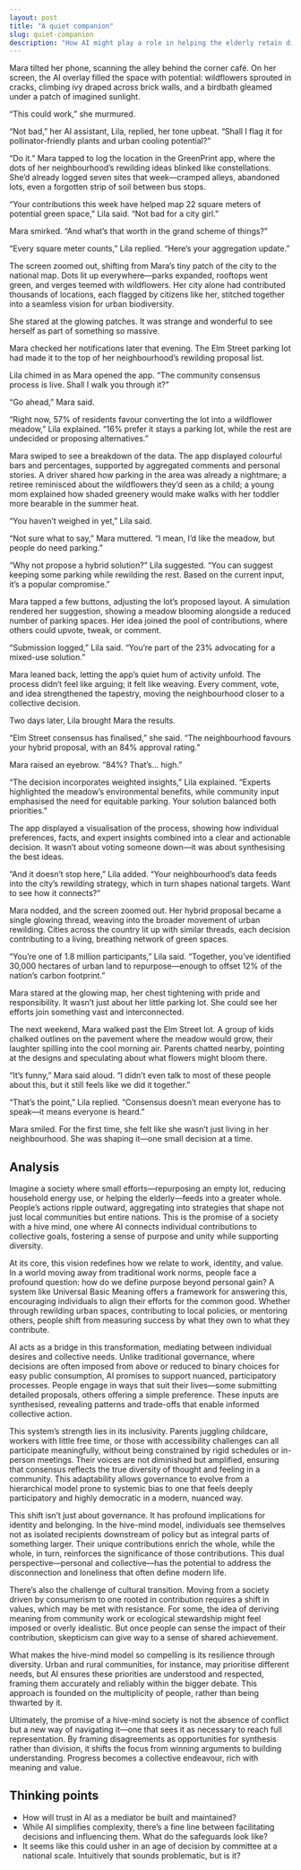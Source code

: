 ```yaml
---
layout: post
title: "A quiet companion"
slug: quiet-companion
description: "How AI might play a role in helping the elderly retain dignity and independence."
---
```


Mara tilted her phone, scanning the alley behind the corner café. On her screen, the AI overlay filled the space with potential: wildflowers sprouted in cracks, climbing ivy draped across brick walls, and a birdbath gleamed under a patch of imagined sunlight.

“This could work,” she murmured.

“Not bad,” her AI assistant, Lila, replied, her tone upbeat. “Shall I flag it for pollinator-friendly plants and urban cooling potential?”

“Do it.” Mara tapped to log the location in the GreenPrint app, where the dots of her neighbourhood’s rewilding ideas blinked like constellations. She’d already logged seven sites that week—cramped alleys, abandoned lots, even a forgotten strip of soil between bus stops.

“Your contributions this week have helped map 22 square meters of potential green space,” Lila said. “Not bad for a city girl.”

Mara smirked. “And what’s that worth in the grand scheme of things?”

“Every square meter counts,” Lila replied. “Here’s your aggregation update.”

The screen zoomed out, shifting from Mara’s tiny patch of the city to the national map. Dots lit up everywhere—parks expanded, rooftops went green, and verges teemed with wildflowers. Her city alone had contributed thousands of locations, each flagged by citizens like her, stitched together into a seamless vision for urban biodiversity.

She stared at the glowing patches. It was strange and wonderful to see herself as part of something so massive.

Mara checked her notifications later that evening. The Elm Street parking lot had made it to the top of her neighbourhood’s rewilding proposal list.

Lila chimed in as Mara opened the app. “The community consensus process is live. Shall I walk you through it?”

“Go ahead,” Mara said.

“Right now, 57% of residents favour converting the lot into a wildflower meadow,” Lila explained. “16% prefer it stays a parking lot, while the rest are undecided or proposing alternatives.”

Mara swiped to see a breakdown of the data. The app displayed colourful bars and percentages, supported by aggregated comments and personal stories. A driver shared how parking in the area was already a nightmare; a retiree reminisced about the wildflowers they’d seen as a child; a young mom explained how shaded greenery would make walks with her toddler more bearable in the summer heat.

“You haven’t weighed in yet,” Lila said.

“Not sure what to say,” Mara muttered. “I mean, I’d like the meadow, but people do need parking.”

“Why not propose a hybrid solution?” Lila suggested. “You can suggest keeping some parking while rewilding the rest. Based on the current input, it’s a popular compromise.”

Mara tapped a few buttons, adjusting the lot’s proposed layout. A simulation rendered her suggestion, showing a meadow blooming alongside a reduced number of parking spaces. Her idea joined the pool of contributions, where others could upvote, tweak, or comment.

“Submission logged,” Lila said. “You’re part of the 23% advocating for a mixed-use solution.”

Mara leaned back, letting the app’s quiet hum of activity unfold. The process didn’t feel like arguing; it felt like weaving. Every comment, vote, and idea strengthened the tapestry, moving the neighbourhood closer to a collective decision.

Two days later, Lila brought Mara the results.

“Elm Street consensus has finalised,” she said. “The neighbourhood favours your hybrid proposal, with an 84% approval rating.”

Mara raised an eyebrow. “84%? That’s… high.”

“The decision incorporates weighted insights,” Lila explained. “Experts highlighted the meadow’s environmental benefits, while community input emphasised the need for equitable parking. Your solution balanced both priorities.”

The app displayed a visualisation of the process, showing how individual preferences, facts, and expert insights combined into a clear and actionable decision. It wasn’t about voting someone down—it was about synthesising the best ideas.

“And it doesn’t stop here,” Lila added. “Your neighbourhood’s data feeds into the city’s rewilding strategy, which in turn shapes national targets. Want to see how it connects?”

Mara nodded, and the screen zoomed out. Her hybrid proposal became a single glowing thread, weaving into the broader movement of urban rewilding. Cities across the country lit up with similar threads, each decision contributing to a living, breathing network of green spaces.

“You’re one of 1.8 million participants,” Lila said. “Together, you’ve identified 30,000 hectares of urban land to repurpose—enough to offset 12% of the nation’s carbon footprint.”

Mara stared at the glowing map, her chest tightening with pride and responsibility. It wasn’t just about her little parking lot. She could see her efforts join something vast and interconnected.

The next weekend, Mara walked past the Elm Street lot. A group of kids chalked outlines on the pavement where the meadow would grow, their laughter spilling into the cool morning air. Parents chatted nearby, pointing at the designs and speculating about what flowers might bloom there.

“It’s funny,” Mara said aloud. “I didn’t even talk to most of these people about this, but it still feels like we did it together.”

“That’s the point,” Lila replied. “Consensus doesn’t mean everyone has to speak—it means everyone is heard.”

Mara smiled. For the first time, she felt like she wasn’t just living in her neighbourhood. She was shaping it—one small decision at a time.

## Analysis

Imagine a society where small efforts—repurposing an empty lot, reducing household energy use, or helping the elderly—feeds into a greater whole. People’s actions ripple outward, aggregating into strategies that shape not just local communities but entire nations. This is the promise of a society with a hive mind, one where AI connects individual contributions to collective goals, fostering a sense of purpose and unity while supporting diversity.

At its core, this vision redefines how we relate to work, identity, and value. In a world moving away from traditional work norms, people face a profound question: how do we define purpose beyond personal gain? A system like Universal Basic Meaning offers a framework for answering this, encouraging individuals to align their efforts for the common good. Whether through rewilding urban spaces, contributing to local policies, or mentoring others, people shift from measuring success by what they own to what they contribute.

AI acts as a bridge in this transformation, mediating between individual desires and collective needs. Unlike traditional governance, where decisions are often imposed from above or reduced to binary choices for easy public consumption, AI promises to support nuanced, participatory processes. People engage in ways that suit their lives—some submitting detailed proposals, others offering a simple preference. These inputs are synthesised, revealing patterns and trade-offs that enable informed collective action.

This system’s strength lies in its inclusivity. Parents juggling childcare, workers with little free time, or those with accessibility challenges can all participate meaningfully, without being constrained by rigid schedules or in-person meetings. Their voices are not diminished but amplified, ensuring that consensus reflects the true diversity of thought and feeling in a community. This adaptability allows governance to evolve from a hierarchical model prone to systemic bias to one that feels deeply participatory and highly democratic in a modern, nuanced way.

This shift isn’t just about governance. It has profound implications for identity and belonging. In the hive-mind model, individuals see themselves not as isolated recipients downstream of policy but as integral parts of something larger. Their unique contributions enrich the whole, while the whole, in turn, reinforces the significance of those contributions. This dual perspective—personal and collective—has the potential to address the disconnection and loneliness that often define modern life.

There’s also the challenge of cultural transition. Moving from a society driven by consumerism to one rooted in contribution requires a shift in values, which may be met with resistance. For some, the idea of deriving meaning from community work or ecological stewardship might feel imposed or overly idealistic. But once people can sense the impact of their contribution, skepticism can give way to a sense of shared achievement.

What makes the hive-mind model so compelling is its resilience through diversity. Urban and rural communities, for instance, may prioritise different needs, but AI ensures these priorities are understood and respected, framing them accurately and reliably within the bigger debate. This approach is founded on the multiplicity of people, rather than being thwarted by it.

Ultimately, the promise of a hive-mind society is not the absence of conflict but a new way of navigating it—one that sees it as necessary to reach full representation. By framing disagreements as opportunities for synthesis rather than division, it shifts the focus from winning arguments to building understanding. Progress becomes a collective endeavour, rich with meaning and value.

## Thinking points

* How will trust in AI as a mediator be built and maintained?
* While AI simplifies complexity, there’s a fine line between facilitating decisions and influencing them. What do the safeguards look like?
* It seems like this could usher in an age of decision by committee at a national scale. Intuitively that sounds problematic, but is it? 